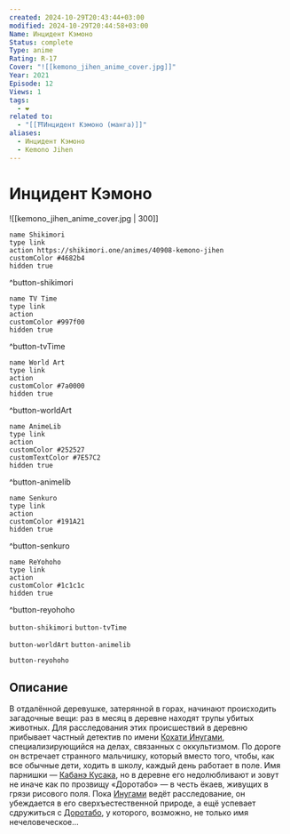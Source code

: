 ```yaml
---
created: 2024-10-29T20:43:44+03:00
modified: 2024-10-29T20:44:58+03:00
Name: Инцидент Кэмоно
Status: complete
Type: anime
Rating: R-17
Cover: "![[kemono_jihen_anime_cover.jpg]]"
Year: 2021
Episode: 12
Views: 1
tags:
  - ❤
related to:
  - "[[⛩️Инцидент Кэмоно (манга)]]"
aliases:
  - Инцидент Кэмоно
  - Kemono Jihen
---
```


# Инцидент Кэмоно

![[kemono_jihen_anime_cover.jpg | 300]]

```button
name Shikimori
type link
action https://shikimori.one/animes/40908-kemono-jihen
customColor #4682b4
hidden true
```
^button-shikimori

```button
name TV Time
type link
action 
customColor #997f00
hidden true
```
^button-tvTime

```button
name World Art
type link
action 
customColor #7a0000
hidden true
```
^button-worldArt

```button
name AnimeLib
type link
action 
customColor #252527
customTextColor #7E57C2
hidden true
```
^button-animelib

```button
name Senkuro
type link
action 
customColor #191A21
hidden true
```
^button-senkuro

```button
name ReYohoho
type link
action 
customColor #1c1c1c
hidden true
```
^button-reyohoho



`button-shikimori` `button-tvTime`

`button-worldArt` `button-animelib`

`button-reyohoho`

## Описание

В отдалённой деревушке, затерянной в горах, начинают происходить загадочные вещи: раз в месяц в деревне находят трупы убитых животных. Для расследования этих происшествий в деревню прибывает частный детектив по имени [Кохати Инугами](https://shikimori.one/characters/149282-kohachi-inugami), специализирующийся на делах, связанных с оккультизмом. По дороге он встречает странного мальчишку, который вместо того, чтобы, как все обычные дети, ходить в школу, каждый день работает в поле. Имя парнишки — [Кабанэ Кусака](https://shikimori.one/characters/149284-kabane-kusaka), но в деревне его недолюбливают и зовут не иначе как по прозвищу «Доротабо» — в честь ёкаев, живущих в грязи рисового поля. Пока [Инугами](https://shikimori.one/characters/149282-kohachi-inugami) ведёт расследование, он убеждается в его сверхъестественной природе, а ещё успевает сдружиться с [Доротабо](https://shikimori.one/characters/149284-kabane-kusaka), у которого, возможно, не только имя нечеловеческое...
